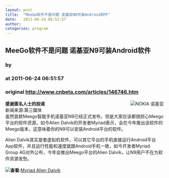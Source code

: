 ```yaml
---
layout: post
title:  "MeeGo软件不是问题 诺基亚N9可装Android软件"
date:   2011-06-24 06:51:57
author: 
categories: program
---
```


## MeeGo软件不是问题 诺基亚N9可装Android软件
### by 
### at 2011-06-24 06:51:57
### original <http://www.cnbeta.com/articles/146746.htm>

<div><a rel="nofollow" href="http://www.cnbeta.com/topics/147.htm"><img src="http://img.cnbeta.com/topics/nokia.gif" alt="NOKIA 诺基亚" name="sign" align="right"></a>
        <p><b>感谢匿名人士的投递</b><br>
新闻来源:第三媒体<br>
虽然首款Meego智能手机诺基亚N9已经正式发布，但是大家应该都很担心Meego平台的软件资源，如今Alien Dalvik的开发者Myriad表示，会在今年推出该软件的Meego版本，这意味着你的N9可以安装Android平台的软件。</p>
		<p>Alien Dalvik其实是套虚拟机软件，可以其它平台的手机直接运行Android平台 App软件，并且运行性能和速度就跟Android手机一致，如今开发者Myriad Group AG对外公布，今年会推出Meego平台的Alien Dalvik，让N9用户不在为软件资源发愁。<br>
<br>
<img src="http://www.cnbeta.com/articles/pic/view.gif"><b>查看:</b><a rel="nofollow" href="http://www.myriadgroup.com/Device-Manufacturers/%7E/link.aspx?_id=19B4E921058D4E159AE1812484F11C1A&amp;_z=z">Myriad Alien Dalvik</a></p></div>